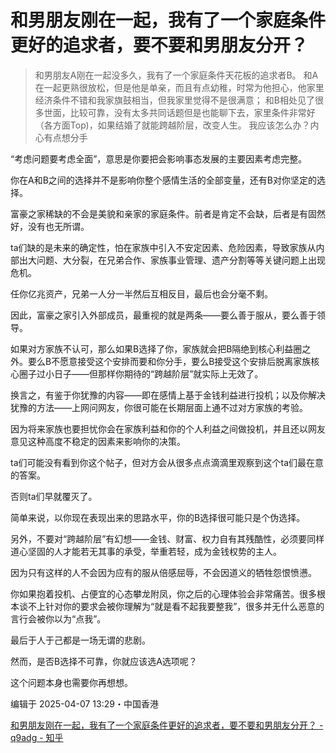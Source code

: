 # 和男朋友刚在一起，我有了一个家庭条件更好的追求者，要不要和男朋友分开？

> 和男朋友A刚在一起没多久，我有了一个家庭条件天花板的追求者B。
> 和A在一起更熟很放松，但是他是单亲，而且有点幼稚，时常为他担心，他家里经济条件不错和我家旗鼓相当，但我家里觉得不是很满意；
> 和B相处见了很多世面，比较可靠，没有太多共同话题但是也能聊下去，家里条件非常好（各方面Top)，如果结婚了就能跨越阶层，改变人生。
> 我应该怎么办？内心有点想分手


“考虑问题要考虑全面”，意思是你要把会影响事态发展的主要因素考虑完整。

你在A和B之间的选择并不是影响你整个感情生活的全部变量，还有B对你坚定的选择。

富豪之家稀缺的不会是美貌和亲家的家庭条件。前者是肯定不会缺，后者是有固然好，没有也无所谓。

ta们缺的是未来的确定性，怕在家族中引入不安定因素、危险因素，导致家族从内部出大问题、大分裂，在兄弟合作、家族事业管理、遗产分割等等关键问题上出现危机。

任你亿兆资产，兄弟一人分一半然后互相反目，最后也会分毫不剩。

因此，富豪之家引入外部成员，最重视的就是两条——要么善于服从，要么善于领导。

如果对方家族不认可，那么如果B选择了你，家族就会把B隔绝到核心利益圈之外。要么B不愿意接受这个安排而要和你分手，要么B接受这个安排后脱离家族核心圈子过小日子——但那样你期待的“跨越阶层”就实际上无效了。

换言之，有鉴于你犹豫的内容——即在感情上基于金钱利益进行投机；以及你解决犹豫的方法——上网问网友，你很可能在长期层面上通不过对方家族的考验。

因为将来家族也要担忧你会在家族利益和你的个人利益之间做投机，并且还以网友意见这种高度不稳定的因素来影响你的决策。

ta们可能没有看到你这个帖子，但对方会从很多点点滴滴里观察到这个ta们最在意的答案。

否则ta们早就覆灭了。

简单来说，以你现在表现出来的思路水平，你的B选择很可能只是个伪选择。

另外，不要对“跨越阶层”有幻想——金钱、财富、权力自有其残酷性，必须要同样道心坚固的人才能若无其事的承受，举重若轻，成为金钱权势的主人。

因为只有这样的人不会因为应有的服从倍感屈辱，不会因道义的牺牲怨恨愤懑。

你如果抱着投机、占便宜的心态攀龙附凤，你之后的心理体验会非常痛苦。很多根本谈不上针对你的要求会被你理解为“就是看不起我要整我”，很多并无什么恶意的言行会被你以为“点我”。

最后于人于己都是一场无谓的悲剧。

然而，是否B选择不可靠，你就应该选A选项呢？

这个问题本身也需要你再想想。

编辑于 2025-04-07 13:29・中国香港

[和男朋友刚在一起，我有了一个家庭条件更好的追求者，要不要和男朋友分开？ - q9adg - 知乎](https://www.zhihu.com/question/608286284/answer/1892536802402878268)